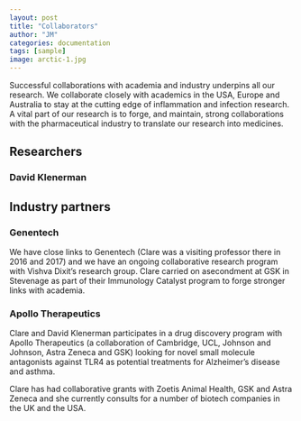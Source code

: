 ```yaml
---
layout: post
title: "Collaborators"
author: "JM"
categories: documentation
tags: [sample]
image: arctic-1.jpg
---
```



Successful collaborations with academia and industry underpins all our research.  We collaborate closely with academics in the USA, Europe and Australia to stay at the cutting edge of inflammation and infection research.  A vital part of our research is to forge, and maintain, strong collaborations with the pharmaceutical industry to translate our research into medicines.  

## Researchers

### David Klenerman



## Industry partners

### Genentech

We have close links to Genentech (Clare was a visiting professor there in 2016 and 2017) and we have an ongoing collaborative research program with Vishva Dixit’s research group.  Clare carried on asecondment at GSK in Stevenage as part of their Immunology Catalyst program to forge stronger links with academia.  

### Apollo Therapeutics 

Clare and David Klenerman participates in a drug discovery program with Apollo Therapeutics (a collaboration of Cambridge, UCL, Johnson and Johnson, Astra Zeneca and GSK) looking for novel small molecule antagonists against TLR4 as potential treatments for Alzheimer’s disease and asthma.  

Clare has had collaborative grants with Zoetis Animal Health, GSK and Astra Zeneca and she currently consults for a number of biotech companies in the UK and the USA.
